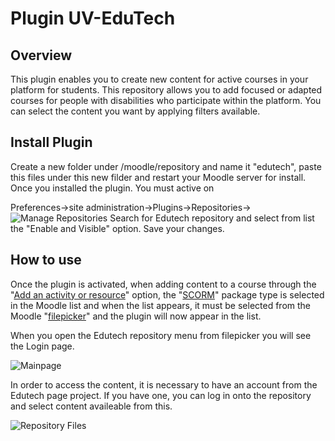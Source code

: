 # Plugin UV-EduTech

## Overview

This plugin enables you to create new content for active courses in your platform for students. This repository allows you to add focused or adapted courses for people with disabilities who participate within the platform. You can select the content you want by applying filters available.

## Install Plugin

Create a new folder under /moodle/repository and name it "edutech", paste this files under this new filder and restart your Moodle server for install.
Once you installed the plugin. You must active on 

Preferences->site administration->Plugins->Repositories->![Manage Repositories](https://github.com/EdutechUVPlugin/EdutechUVPlugin/tree/main/pix/image1.png?raw=true)
Search for Edutech repository and select from list the "Enable and Visible" option.
Save your changes.

## How to use

Once the plugin is activated, when adding content to a course through the "[Add an activity or resource](https://github.com/EdutechUVPlugin/EdutechUVPlugin/tree/main/pix/image4.png?raw=true)" option, the "[SCORM](https://github.com/EdutechUVPlugin/EdutechUVPlugin/tree/main/pix/image3.png?raw=true)" package type is selected in the Moodle list and when the list appears, it must be selected from the Moodle "[filepicker](https://github.com/EdutechUVPlugin/EdutechUVPlugin/tree/main/pix/image5.png?raw=true)" and the plugin will now appear in the list.

When you open the Edutech repository menu from filepicker you will see the Login page.

![Mainpage](https://github.com/EdutechUVPlugin/EdutechUVPlugin/tree/main/pix/image1.png?raw=true)

In order to access the content, it is necessary to have an account from the Edutech page project. If you have one, you can log in onto the repository and select content availeable from this.

![Repository Files](https://github.com/EdutechUVPlugin/EdutechUVPlugin/tree/main/pix/image6.png?raw=true)

